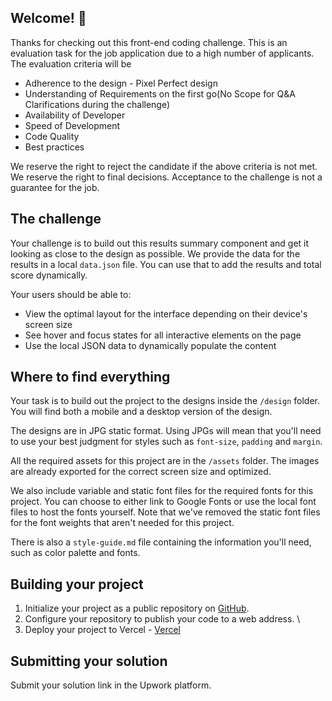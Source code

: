 
## Welcome! 👋

Thanks for checking out this front-end coding challenge. This is an evaluation task for the job application due to a high number of applicants. The evaluation criteria will be 

 - Adherence to the design - Pixel Perfect design
 - Understanding of Requirements on the first go(No Scope for Q&A Clarifications during the challenge)
 - Availability of Developer
 - Speed of Development
 - Code Quality
 - Best practices

We reserve the right to reject the candidate if the above criteria is not met.
We reserve the right to final decisions.
Acceptance to the challenge is not a guarantee for the job.

## The challenge

Your challenge is to build out this results summary component and get it looking as close to the design as possible.
We provide the data for the results in a local `data.json` file. You can use that to add the results and total score dynamically.

Your users should be able to:

- View the optimal layout for the interface depending on their device's screen size
- See hover and focus states for all interactive elements on the page
- Use the local JSON data to dynamically populate the content

## Where to find everything

Your task is to build out the project to the designs inside the `/design` folder. You will find both a mobile and a desktop version of the design. 

The designs are in JPG static format. Using JPGs will mean that you'll need to use your best judgment for styles such as `font-size`, `padding` and `margin`. 

All the required assets for this project are in the `/assets` folder. The images are already exported for the correct screen size and optimized.

We also include variable and static font files for the required fonts for this project. You can choose to either link to Google Fonts or use the local font files to host the fonts yourself. Note that we've removed the static font files for the font weights that aren't needed for this project.

There is also a `style-guide.md` file containing the information you'll need, such as color palette and fonts.

## Building your project


1. Initialize your project as a public repository on [GitHub](https://github.com/). 
2. Configure your repository to publish your code to a web address. \
3. Deploy your project to Vercel - [Vercel](https://vercel.com/)

## Submitting your solution

Submit your solution link in the Upwork platform.